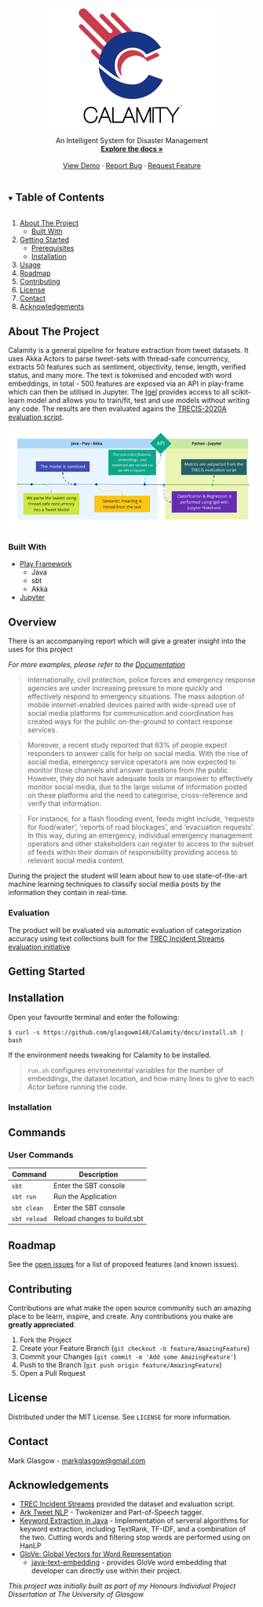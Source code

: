 


<!-- PROJECT LOGO -->
<br />
<p align="center">
  <a href="https://github.com/glasgowm148/helpme">
    <img src="/data/logo.png" alt="Logo" width="350">
  </a>
<!--   <h3 align="center">Calamity</h3>O -->



  <p align="center">
   An Intelligent System for Disaster Management
    <br />
    <a href="https://github.com/glasgowm148/HelpMe/tree/main/HelpMe/0-data/docs"><strong>Explore the docs »</strong></a>
    <br />
    <br />
    <a href="https://github.com/glasgowm148/HelpMe/0-data/screenshots">View Demo</a>
    ·
    <a href="https://github.com/glasgowm148/HelpMe/issues">Report Bug</a>
    ·
    <a href="https://github.com/glasgowm148/HelpMe/issues">Request Feature</a>
  </p>
</p>



<!-- TABLE OF CONTENTS -->
<details open="open">
  <summary><h2 style="display: inline-block">Table of Contents</h2></summary>
  <ol>
    <li>
      <a href="#about-the-project">About The Project</a>
      <ul>
        <li><a href="#built-with">Built With</a></li>
      </ul>
    </li>
    <li>
      <a href="#getting-started">Getting Started</a>
      <ul>
        <li><a href="#prerequisites">Prerequisites</a></li>
        <li><a href="#installation">Installation</a></li>
      </ul>
    </li>
    <li><a href="#usage">Usage</a></li>
    <li><a href="#roadmap">Roadmap</a></li>
    <li><a href="#contributing">Contributing</a></li>
    <li><a href="#license">License</a></li>
    <li><a href="#contact">Contact</a></li>
    <li><a href="#acknowledgements">Acknowledgements</a></li>
  </ol>
</details>



<!-- ABOUT THE PROJECT -->
## About The Project

Calamity is a general pipeline for feature extraction from tweet datasets. It uses Akka Actors to parse tweet-sets with thread-safe concurrency, extracts 50 features such as sentiment, objectivity, tense, length, verified status, and many more. The text is tokenised and encoded with word embeddings, in total - 500 features are exposed via an API in play-frame which can then be utilised in Jupyter. The [Igel](https://github.com/nidhaloff/igel) provides access to all scikit-learn model and allows you to train/fit, test and use models without writing any code. The results are then evaluated agains the [TRECIS-2020A evaluation script](src/jupyter/1-notebooks/0_Test.ipynb). 

![Calamity Screen Shot](data/screenshots/pipeline.png)


### Built With

* [Play Framework](https://github.com/playframework/playframework) 
  * Java
  * sbt
  * Akka
* [Jupyter](https://jupyter.org/)


## Overview


There is an accompanying report which will give a greater insight into the uses for this project

_For more examples, please refer to the [Documentation](https://github.com/glasgowm148/HelpMe/HelpMe/docs)_

> Internationally, civil protection, police forces and emergency response agencies are under increasing pressure to more quickly and effectively respond to emergency situations. The mass adoption of mobile internet-enabled devices paired with wide-spread use of social media platforms for communication and coordination has created ways for the public on-the-ground to contact response services.

> Moreover, a recent study reported that 63% of people expect responders to answer calls for help on social media. With the rise of social media, emergency service operators are now expected to monitor those channels and answer questions from the public However, they do not have adequate tools or manpower to effectively monitor social media, due to the large volume of information posted on these platforms and the need to categorise, cross-reference and verify that information.

> For instance, for a flash flooding event, feeds might include, ‘requests for food/water’, ‘reports of road blockages’, and ‘evacuation requests’. In this way, during an emergency, individual emergency management operators and other stakeholders can register to access to the subset of feeds within their domain of responsibility providing access to relevant social media content.

During the project the student will learn about how to use state-of-the-art machine learning techniques to classify social media posts by the information they contain in real-time.

### Evaluation

The product will be evaluated via automatic evaluation of categorization accuracy using text collections built for the [TREC Incident Streams evaluation initiative](http://dcs.gla.ac.uk/~richardm/TREC_IS/)


<!-- GETTING STARTED -->
## Getting Started

## Installation

Open your favourite terminal and enter the following:

    $ curl -s https://github.com/glasgowm148/Calamity/docs/install.sh | bash

If the environment needs tweaking for Calamity to be installed.


> `run.sh` configures environemntal variables for the number of embeddings, the dataset location, and how many lines to give to each *Actor* before running the code.

### Installation


<!-- USAGE EXAMPLES -->
## Commands

### User Commands

| Command     | Description |
| ----------- | ----------- |
| `sbt`       | Enter the SBT console |
| `sbt run`   | Run the Application |
| `sbt clean` | Enter the SBT console |
| `sbt reload` | Reload changes to build.sbt |

<!-- ROADMAP -->
## Roadmap

See the [open issues](https://github.com/glasgowm148/HelpMe/issues) for a list of proposed features (and known issues).

<!-- CONTRIBUTING -->
## Contributing

Contributions are what make the open source community such an amazing place to be learn, inspire, and create. Any contributions you make are **greatly appreciated**.

1. Fork the Project
2. Create your Feature Branch (`git checkout -b feature/AmazingFeature`)
3. Commit your Changes (`git commit -m 'Add some AmazingFeature'`)
4. Push to the Branch (`git push origin feature/AmazingFeature`)
5. Open a Pull Request



<!-- LICENSE -->
## License

Distributed under the MIT License. See `LICENSE` for more information.


<!-- CONTACT -->
## Contact

Mark Glasgow - markglasgow@gmail.com


<!-- ACKNOWLEDGEMENTS -->
## Acknowledgements
* [TREC Incident Streams](http://dcs.gla.ac.uk/~richardm/TREC_IS/) provided the dataset and evaluation script.
* [Ark Tweet NLP](http://www.cs.cmu.edu/~ark/TweetNLP/) - Twokenizer and Part-of-Speech tagger. 
* [Keyword Extraction in Java](https://github.com/WuLC/KeywordExtraction) - Implementation of serveral algorithms for keyword extraction, including TextRank, TF-IDF, and a combination of the two. Cutting words and filtering stop words are performed using on HanLP
* [GloVe: Global Vectors for Word Representation](https://nlp.stanford.edu/projects/glove/)
  * [java-text-embedding](https://github.com/chen0040/java-text-embedding) - provides GloVe word embedding that developer can directly use within their project.

*This project was initially built as part of my Honours Individual Project Dissertation at The University of Glasgow*




<!-- MARKDOWN LINKS & IMAGES -->
<!-- https://www.markdownguide.org/basic-syntax/#reference-style-links -->
[contributors-shield]: https://img.shields.io/github/contributors/glasgowm148/HelpMe.svg?style=for-the-badge
[contributors-url]: https://github.com/glasgowm148/HelpMe/graphs/contributors
[forks-shield]: https://img.shields.io/github/forks/glasgowm148/HelpMe.svg?style=for-the-badge
[forks-url]: https://github.com/glasgowm148/HelpMe/network/members
[stars-shield]: https://img.shields.io/github/stars/glasgowm148/HelpMe.svg?style=for-the-badge
[stars-url]: https://github.com/glasgowm148/HelpMe/stargazers
[issues-shield]: https://img.shields.io/github/issues/othneildrew/Best-README-Template.svg?style=for-the-badge
[issues-url]: https://github.com/glasgowm148/HelpMe/issues
[license-shield]: https://img.shields.io/github/license/othneildrew/Best-README-Template.svg?style=for-the-badge
[license-url]: https://github.com/glasgowm148/HelpMe/blob/master/LICENSE.txt
[linkedin-shield]: https://img.shields.io/badge/-LinkedIn-black.svg?style=for-the-badge&logo=linkedin&colorB=555
[linkedin-url]: https://www.linkedin.com/in/glasgowmark/